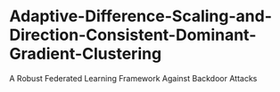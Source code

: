 # Adaptive-Difference-Scaling-and-Direction-Consistent-Dominant-Gradient-Clustering
A Robust Federated Learning Framework Against Backdoor Attacks
